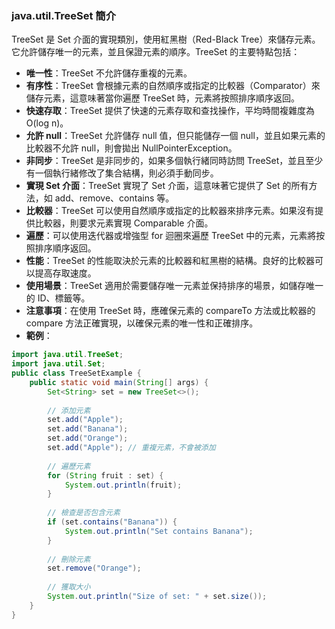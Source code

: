 ### java.util.TreeSet 簡介
TreeSet 是 Set 介面的實現類別，使用紅黑樹（Red-Black Tree）來儲存元素。它允許儲存唯一的元素，並且保證元素的順序。TreeSet 的主要特點包括：
- **唯一性**：TreeSet 不允許儲存重複的元素。
- **有序性**：TreeSet 會根據元素的自然順序或指定的比較器（Comparator）來儲存元素，這意味著當你遍歷 TreeSet 時，元素將按照排序順序返回。
- **快速存取**：TreeSet 提供了快速的元素存取和查找操作，平均時間複雜度為 O(log n)。
- **允許 null**：TreeSet 允許儲存 null 值，但只能儲存一個 null，並且如果元素的比較器不允許 null，則會拋出 NullPointerException。
- **非同步**：TreeSet 是非同步的，如果多個執行緒同時訪問 TreeSet，並且至少有一個執行緒修改了集合結構，則必須手動同步。
- **實現 Set 介面**：TreeSet 實現了 Set 介面，這意味著它提供了 Set 的所有方法，如 add、remove、contains 等。
- **比較器**：TreeSet 可以使用自然順序或指定的比較器來排序元素。如果沒有提供比較器，則要求元素實現 Comparable 介面。
- **遍歷**：可以使用迭代器或增強型 for 迴圈來遍歷 TreeSet 中的元素，元素將按照排序順序返回。
- **性能**：TreeSet 的性能取決於元素的比較器和紅黑樹的結構。良好的比較器可以提高存取速度。
- **使用場景**：TreeSet 適用於需要儲存唯一元素並保持排序的場景，如儲存唯一的 ID、標籤等。
- **注意事項**：在使用 TreeSet 時，應確保元素的 compareTo 方法或比較器的 compare 方法正確實現，以確保元素的唯一性和正確排序。
- **範例**：
```java
import java.util.TreeSet;
import java.util.Set;
public class TreeSetExample {
    public static void main(String[] args) {
        Set<String> set = new TreeSet<>();
        
        // 添加元素
        set.add("Apple");
        set.add("Banana");
        set.add("Orange");
        set.add("Apple"); // 重複元素，不會被添加
        
        // 遍歷元素
        for (String fruit : set) {
            System.out.println(fruit);
        }
        
        // 檢查是否包含元素
        if (set.contains("Banana")) {
            System.out.println("Set contains Banana");
        }
        
        // 刪除元素
        set.remove("Orange");
        
        // 獲取大小
        System.out.println("Size of set: " + set.size());
    }
}
```

